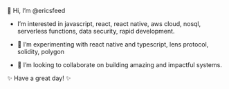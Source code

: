 👋 Hi, I’m @ericsfeed

- I’m interested in javascript, react, react native,  aws cloud, nosql, serverless functions, data security, rapid development. 

- 🌱 I’m experimenting with react native and typescript, lens protocol, solidity, polygon

- 💞️ I’m looking to collaborate on building amazing and impactful systems.

✨ Have a great day! ✨

